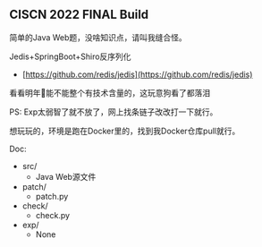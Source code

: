 ## CISCN 2022 FINAL Build
简单的Java Web题，没啥知识点，请叫我缝合怪。

Jedis+SpringBoot+Shiro反序列化
 - [https://github.com/redis/jedis](https://github.com/redis/jedis)

看看明年👴能不能整个有技术含量的，这玩意狗看了都落泪

PS: 
Exp太弱智了就不放了，网上找条链子改改打一下就行。

想玩玩的，环境是跑在Docker里的，找到我Docker仓库pull就行。

Doc:
 - src/
     - Java Web源文件
 - patch/
     - patch.py
 - check/
     - check.py
 - exp/
     - None